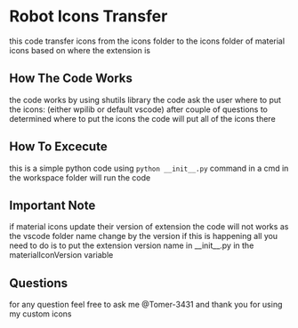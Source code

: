 # Robot Icons Transfer

this code transfer icons from the icons folder to the icons folder of material icons based on where the extension is

## How The Code Works

the code works by using shutils library
the code ask the user where to put the icons: (either wpilib or default vscode)
after couple of questions to determined where to put the icons the code will put all of the icons there

## How To Excecute

this is a simple python code
using `python __init__.py` command in a cmd in the workspace folder will run the code

## Important Note

if material icons update their version of extension the code will not works as the vscode folder name change by the version
if this is happening all you need to do is to put the extension version name in \_\_init\_\_.py in the materialIconVersion variable

## Questions

for any question feel free to ask me @Tomer-3431
and thank you for using my custom icons
